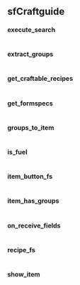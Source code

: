 sfCraftguide
------
#### execute_search
```lua
```
#### extract_groups
```lua
```
#### get_craftable_recipes
```lua
```
#### get_formspecs
```lua
```
#### groups_to_item
```lua
```
#### is_fuel
```lua
```
#### item_button_fs
```lua
```
#### item_has_groups
```lua
```
#### on_receive_fields
```lua
```
#### recipe_fs
```lua
```
#### show_item
```lua
```
